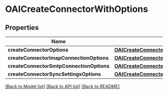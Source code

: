 # OAICreateConnectorWithOptions

## Properties
Name | Type | Description | Notes
------------ | ------------- | ------------- | -------------
**createConnectorOptions** | [**OAICreateConnectorOptions***](OAICreateConnectorOptions) |  | 
**createConnectorImapConnectionOptions** | [**OAICreateConnectorImapConnectionOptions***](OAICreateConnectorImapConnectionOptions) |  | [optional] 
**createConnectorSmtpConnectionOptions** | [**OAICreateConnectorSmtpConnectionOptions***](OAICreateConnectorSmtpConnectionOptions) |  | [optional] 
**createConnectorSyncSettingsOptions** | [**OAICreateConnectorSyncSettingsOptions***](OAICreateConnectorSyncSettingsOptions) |  | [optional] 

[[Back to Model list]](../README#documentation-for-models) [[Back to API list]](../README#documentation-for-api-endpoints) [[Back to README]](../README)


